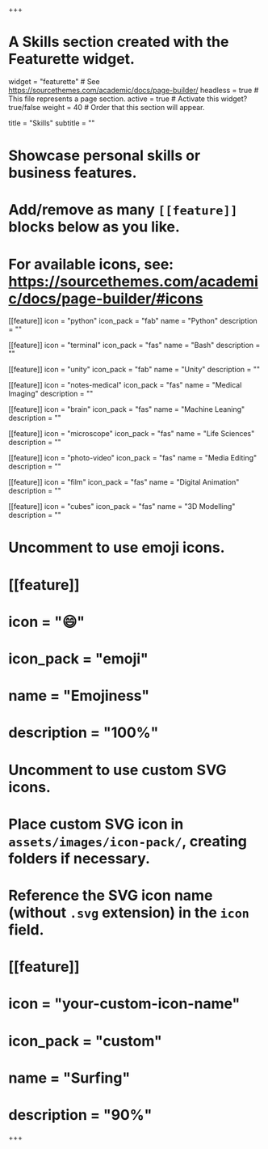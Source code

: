 +++
# A Skills section created with the Featurette widget.
widget = "featurette"  # See https://sourcethemes.com/academic/docs/page-builder/
headless = true  # This file represents a page section.
active = true  # Activate this widget? true/false
weight = 40  # Order that this section will appear.

title = "Skills"
subtitle = ""

# Showcase personal skills or business features.
# 
# Add/remove as many `[[feature]]` blocks below as you like.
# 
# For available icons, see: https://sourcethemes.com/academic/docs/page-builder/#icons

[[feature]]
  icon = "python"
  icon_pack = "fab"
  name = "Python"
  description = ""
  
[[feature]]
  icon = "terminal"
  icon_pack = "fas"
  name = "Bash"
  description = ""

[[feature]]
  icon = "unity"
  icon_pack = "fab"
  name = "Unity"
  description = ""
  
[[feature]]
  icon = "notes-medical"
  icon_pack = "fas"
  name = "Medical Imaging"
  description = ""

[[feature]]
  icon = "brain"
  icon_pack = "fas"
  name = "Machine Leaning"
  description = ""

[[feature]]
  icon = "microscope"
  icon_pack = "fas"
  name = "Life Sciences"
  description = ""
  
[[feature]]
  icon = "photo-video"
  icon_pack = "fas"
  name = "Media Editing"
  description = ""  
  
[[feature]]
  icon = "film"
  icon_pack = "fas"
  name = "Digital Animation"
  description = ""

[[feature]]
  icon = "cubes"
  icon_pack = "fas"
  name = "3D Modelling"
  description = ""

# Uncomment to use emoji icons.
# [[feature]]
#  icon = ":smile:"
#  icon_pack = "emoji"
#  name = "Emojiness"
#  description = "100%"  

# Uncomment to use custom SVG icons.
# Place custom SVG icon in `assets/images/icon-pack/`, creating folders if necessary.
# Reference the SVG icon name (without `.svg` extension) in the `icon` field.
# [[feature]]
#  icon = "your-custom-icon-name"
#  icon_pack = "custom"
#  name = "Surfing"
#  description = "90%"

+++
